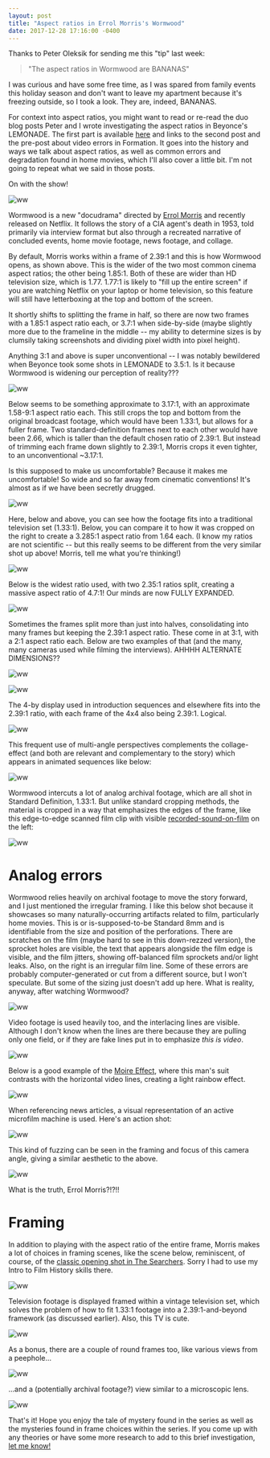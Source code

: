 ```yaml
---
layout: post
title: "Aspect ratios in Errol Morris's Wormwood"
date: 2017-12-28 17:16:00 -0400
---
```


Thanks to Peter Oleksik for sending me this "tip" last week: 

> "The aspect ratios in Wormwood are BANANAS"

I was curious and have some free time, as I was spared from family events this holiday season and don't want to leave my apartment because it's freezing outside, so I took a look. They are, indeed, BANANAS.

For context into aspect ratios, you might want to read or re-read the duo blog posts Peter and I wrote investigating the aspect ratios in Beyonce's LEMONADE. The first part is available [here](http://bits.ashleyblewer.com/blog/2016/04/29/lemonade/) and links to the second post and the pre-post about video errors in Formation. It goes into the history and ways we talk about aspect ratios, as well as common errors and degradation found in home movies, which I'll also cover a little bit. I'm not going to repeat what we said in those posts. 

On with the show!
 
![ww](/images/ww/image17.png)  

Wormwood is a new "docudrama" directed by [Errol Morris](http://www.errolmorris.com/) and recently released on Netflix. It follows the story of a CIA agent's death in 1953, told primarily via interview format but also through a recreated narrative of concluded events, home movie footage, news footage, and collage.

By default, Morris works within a frame of 2.39:1 and this is how Wormwood opens, as shown above. This is the wider of the two most common cinema aspect ratios; the other being 1.85:1. Both of these are wider than HD television size, which is 1.77. 1.77:1 is likely to "fill up the entire screen" if you are watching Netflix on your laptop or home television, so this feature will still have letterboxing at the top and bottom of the screen.

It shortly shifts to splitting the frame in half, so there are now two frames with a 1.85:1 aspect ratio each, or 3.7:1 when side-by-side (maybe slightly more due to the frameline in the middle -- my ability to determine sizes is by clumsily taking screenshots and dividing pixel width into pixel height). 

Anything 3:1 and above is super unconventional -- I was notably bewildered when Beyonce took some shots in LEMONADE to 3.5:1. Is it because Wormwood is widening our perception of reality???

![ww](/images/ww/image18.png)  


Below seems to be something approximate to 3.17:1, with an approximate 1.58-9:1 aspect ratio each. This still crops the top and bottom from the original broadcast footage, which would have been 1.33:1, but allows for a fuller frame. Two standard-definition frames next to each other would have been 2.66, which is taller than the default chosen ratio of 2.39:1. But instead of trimming each frame down slightly to 2.39:1, Morris crops it even tighter, to an unconventional ~3.17:1. 

Is this supposed to make us uncomfortable? Because it makes me uncomfortable! So wide and so far away from cinematic conventions! It's almost as if we have been secretly drugged.

![ww](/images/ww/image9.png)  

Here, below and above, you can see how the footage fits into a traditional television set (1.33:1). Below, you can compare it to how it was cropped on the right to create a 3.285:1 aspect ratio from 1.64 each. (I know my ratios are not scientific -- but this really seems to be different from the very similar shot up above! Morris, tell me what you're thinking!)  

![ww](/images/ww/image19.png)  

Below is the widest ratio used, with two 2.35:1 ratios split, creating a massive aspect ratio of 4.7:1! Our minds are now FULLY EXPANDED.

![ww](/images/ww/image14.png) 

Sometimes the frames split more than just into halves, consolidating into many frames but keeping the 2.39:1 aspect ratio. These come in at 3:1, with a 2:1 aspect ratio each. Below are two examples of that (and the many, many cameras used while filming the interviews). AHHHH ALTERNATE DIMENSIONS??
 
![ww](/images/ww/image6.png)  

![ww](/images/ww/image12.png)  

The 4-by display used in introduction sequences and elsewhere fits into the 2.39:1 ratio, with each frame of the 4x4 also being 2.39:1. Logical.

![ww](/images/ww/image8.png)  

This frequent use of multi-angle perspectives complements the collage-effect (and both are relevant and complementary to the story) which appears in animated sequences like below:

![ww](/images/ww/image3.png)  

Wormwood intercuts a lot of analog archival footage, which are all shot in Standard Definition, 1.33:1. But unlike standard cropping methods, the material is cropped in a way that emphasizes the edges of the frame, like this edge-to-edge scanned film clip with visible [recorded-sound-on-film](https://en.wikipedia.org/wiki/Sound-on-film) on the left:

![ww](/images/ww/image1.png)  


# Analog errors 

Wormwood relies heavily on archival footage to move the story forward, and I just mentioned the irregular framing. I like this below shot because it showcases so many naturally-occurring artifacts related to film, particularly home movies. This is or is-supposed-to-be Standard 8mm and is identifiable from the size and position of the perforations. There are scratches on the film (maybe hard to see in this down-rezzed version), the sprocket holes are visible, the text that appears alongside the film edge is visible, and the film jitters, showing off-balanced film sprockets and/or light leaks. Also, on the right is an irregular film line. Some of these errors are probably computer-generated or cut from a different source, but I won't speculate. But some of the sizing just doesn't add up here. What is reality, anyway, after watching Wormwood?

![ww](/images/ww/image13.png)  


Video footage is used heavily too, and the interlacing lines are visible. Although I don't know when the lines are there because they are pulling only one field, or if they are fake lines put in to emphasize *this is video*.

![ww](/images/ww/image4.png)  

Below is a good example of the [Moire Effect](https://bavc.github.io/avaa/artifacts/moire_effect.html), where this man's suit contrasts with the horizontal video lines, creating a light rainbow effect. 

![ww](/images/ww/image16.png)  


When referencing news articles, a visual representation of an active microfilm machine is used. Here's an action shot:

![ww](/images/ww/image15.png)  

This kind of fuzzing can be seen in the framing and focus of this camera angle, giving a similar aesthetic to the above.

![ww](/images/ww/image2.png)  

What is the truth, Errol Morris?!?!!


# Framing

In addition to playing with the aspect ratio of the entire frame, Morris makes a lot of choices in framing scenes, like the scene below, reminiscent, of course, of the [classic opening shot in The Searchers](https://www.youtube.com/watch?v=Fy2-abqR8B4). Sorry I had to use my Intro to Film History skills there. 

![ww](/images/ww/image10.png)  


Television footage is displayed framed within a vintage television set, which solves the problem of how to fit 1.33:1 footage into a 2.39:1-and-beyond framework (as discussed earlier). Also, this TV is cute.
 
![ww](/images/ww/image11.png)  

As a bonus, there are a couple of round frames too, like various views from a peephole...

![ww](/images/ww/image5.png)  

...and a (potentially archival footage?) view similar to a microscopic lens.

![ww](/images/ww/image7.png)  


That's it! Hope you enjoy the tale of mystery found in the series as well as the mysteries found in frame choices within the series. If you come up with any theories or have some more research to add to this brief investigation, [let me know!](https://twitter.com/ablwr)
